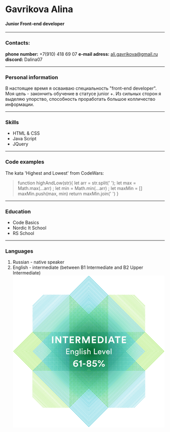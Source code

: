 # Gavrikova Alina 
#### Junior Front-end developer
___
### Contacts:
**phone number:** +7(910) 418 69 07
**e-mail adress:** ali.gavrikova@gmail.ru
**discord:** Dalina07

___

### Personal information
В настоящее время я осваиваю специальность "front-end developer". Моя цель - закончить обучение в статусе junior +. Из сильных сторон я выделяю упорство, способность проработать большое колличество информации.
___
### Skills
  * HTML & CSS
  * Java Script
  * JQuery
___

### Code examples
The kata 'Highest and Lowest' from CodeWars:
> function highAndLow(str){
let arr = str.split(' ');
let max = Math.max(...arr) ;
let min = Math.min(...arr) ;
let maxMin = []
maxMin.push(max, min)
return maxMin.join(' ')
}
___
### Education
  * Code Basics 
  * Nordic It School
  * RS School
___
### Languages
1. Russian - native speaker
2. English - intermediate (between B1 Intermediate and B2 Upper Intermediate)
![alt text](/mailservice.png)
